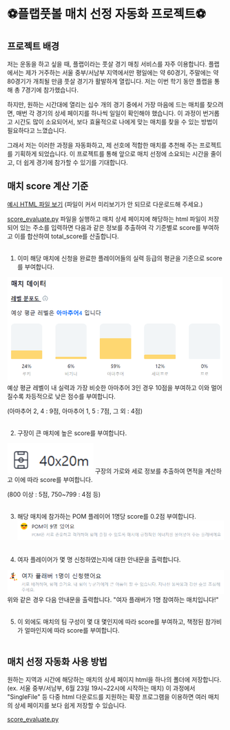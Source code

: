 # ⚽플랩풋볼 매치 선정 자동화 프로젝트⚽

## 프로젝트 배경
저는 운동을 하고 싶을 때, 플랩이라는 풋살 경기 매칭 서비스를 자주 이용합니다. 플랩에서는 제가 거주하는 서울 중부/서남부 지역에서만 평일에는 약 60경기, 주말에는 약 80경기가 개최될 만큼 풋살 경기가 활발하게 열립니다. 저는 이번 학기 동안 플랩을 통해 총 7경기에 참가했습니다.

하지만, 원하는 시간대에 열리는 십수 개의 경기 중에서 가장 마음에 드는 매치를 찾으려면, 매번 각 경기의 상세 페이지를 하나씩 일일이 확인해야 했습니다. 이 과정이 번거롭고 시간도 많이 소요되어서, 보다 효율적으로 나에게 맞는 매치를 찾을 수 있는 방법이 필요하다고 느꼈습니다.

그래서 저는 이러한 과정을 자동화하고, 제 선호에 적합한 매치를 추천해 주는 프로젝트를 기획하게 되었습니다. 이 프로젝트를 통해 앞으로 매치 선정에 소요되는 시간을 줄이고, 더 쉽게 경기에 참가할 수 있기를 기대합니다.

## 매치 score 계산 기준
[예시 HTML 파일 보기](images/match_detail_page_example.html) (파일이 커서 미리보기가 안 되므로 다운로드해 주세요.)

[score_evaluate.py](score_evaluate.py) 파일을 실행하고 매치 상세 페이지에 해당하는 html 파일이 저장되어 있는 주소를 입력하면 다음과 같은 정보를 추출하여 각 기준별로 score를 부여하고 이를 합산하여 total_score를 산출합니다.<br><br>
1. 이미 해당 매치에 신청을 완료한 플레이어들의 실력 등급의 평균을 기준으로 score를 부여합니다.
<img src="images/detail_image_1.png" alt="설명" width="500"/>
예상 평균 레벨이 내 실력과 가장 비슷한 아마추어 3인 경우 10점을 부여하고 이와 멀어질수록 차등적으로 낮은 점수를 부여합니다.

(아마추어 2, 4 : 9점, 아마추어 1, 5 : 7점, 그 외 : 4점)<br><br>

2. 구장이 큰 매치에 높은 score를 부여합니다.
<img src="images/detail_image_3.png" alt="설명" width="200"/>
구장의 가로와 세로 정보를 추출하여 면적을 계산하고 이에 따라 score를 부여합니다.

(800 이상 : 5점, 750~799 : 4점 등)<br><br>

3. 해당 매치에 참가하는 POM 플레이어 1명당 score를 0.2점 부여합니다.
<img src="images/detail_image_5.png" alt="설명" width="600"/><br><br>

4. 여자 플레이어가 몇 명 신청하였는지에 대한 안내문을 출력합니다.
<img src="images/detail_image_6.png" alt="설명" width="700"/>
위와 같은 경우 다음 안내문을 출력합니다. "여자 플래버가 1명 참여하는 매치입니다!"<br><br>

5. 이 외에도 매치의 팀 구성이 몇 대 몇인지에 따라 score를 부여하고, 책정된 참가비가 얼마인지에 따라 score를 부여합니다.<br><br>

## 매치 선정 자동화 사용 방법

원하는 지역과 시간에 해당하는 매치의 상세 페이지 html을 하나의 폴더에 저장합니다. (ex. 서울 중부/서남부, 6월 23일 19시~22시에 시작하는 매치)
이 과정에서 "SingleFile" 등 다중 html 다운로드를 지원하는 확장 프로그램을 이용하면 여러 매치의 상세 페이지를 보다 쉽게 저장할 수 있습니다.

[score_evaluate.py](score_evaluate.py)





